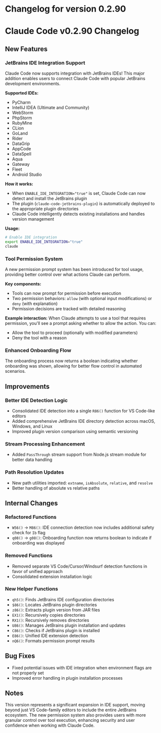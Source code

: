 # Changelog for version 0.2.90

# Claude Code v0.2.90 Changelog

## New Features

### JetBrains IDE Integration Support
Claude Code now supports integration with JetBrains IDEs! This major addition enables users to connect Claude Code with popular JetBrains development environments.

**Supported IDEs:**
- PyCharm
- IntelliJ IDEA (Ultimate and Community)
- WebStorm
- PhpStorm
- RubyMine
- CLion
- GoLand
- Rider
- DataGrip
- AppCode
- DataSpell
- Aqua
- Gateway
- Fleet
- Android Studio

**How it works:**
- When `ENABLE_IDE_INTEGRATION="true"` is set, Claude Code can now detect and install the JetBrains plugin
- The plugin (`claude-code-jetbrains-plugin`) is automatically deployed to the appropriate plugin directories
- Claude Code intelligently detects existing installations and handles version management

**Usage:**
```bash
# Enable IDE integration
export ENABLE_IDE_INTEGRATION="true"
claude
```

### Tool Permission System
A new permission prompt system has been introduced for tool usage, providing better control over what actions Claude can perform.

**Key components:**
- Tools can now prompt for permission before execution
- Two permission behaviors: `allow` (with optional input modifications) or `deny` (with explanation)
- Permission decisions are tracked with detailed reasoning

**Example interaction:**
When Claude attempts to use a tool that requires permission, you'll see a prompt asking whether to allow the action. You can:
- Allow the tool to proceed (optionally with modified parameters)
- Deny the tool with a reason

### Enhanced Onboarding Flow
The onboarding process now returns a boolean indicating whether onboarding was shown, allowing for better flow control in automated scenarios.

## Improvements

### Better IDE Detection Logic
- Consolidated IDE detection into a single `R86()` function for VS Code-like editors
- Added comprehensive JetBrains IDE directory detection across macOS, Windows, and Linux
- Improved plugin version comparison using semantic versioning

### Stream Processing Enhancement
- Added `PassThrough` stream support from Node.js stream module for better data handling

### Path Resolution Updates
- New path utilities imported: `extname`, `isAbsolute`, `relative`, and `resolve`
- Better handling of absolute vs relative paths

## Internal Changes

### Refactored Functions
- `W56()` → `M86()`: IDE connection detection now includes additional safety check for `Ib` flag
- `q08()` → `g08()`: Onboarding function now returns boolean to indicate if onboarding was displayed

### Removed Functions
- Removed separate VS Code/Cursor/Windsurf detection functions in favor of unified approach
- Consolidated extension installation logic

### New Helper Functions
- `qh5()`: Finds JetBrains IDE configuration directories
- `$86()`: Locates JetBrains plugin directories
- `z86()`: Extracts plugin version from JAR files
- `EX1()`: Recursively copies directories
- `RX1()`: Recursively removes directories
- `U86()`: Manages JetBrains plugin installation and updates
- `C86()`: Checks if JetBrains plugin is installed
- `E86()`: Unified IDE extension detection
- `nQ6()`: Formats permission prompt results

## Bug Fixes

- Fixed potential issues with IDE integration when environment flags are not properly set
- Improved error handling in plugin installation processes

## Notes

This version represents a significant expansion in IDE support, moving beyond just VS Code-family editors to include the entire JetBrains ecosystem. The new permission system also provides users with more granular control over tool execution, enhancing security and user confidence when working with Claude Code.
